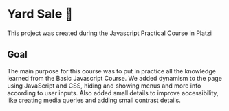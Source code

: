 # Yard Sale 🛒

This project was created during the Javascript Practical Course in Platzi

## Goal

The main purpose for this course was to put in practice all the knowledge learned from the Basic Javascript Course.
We added dynamism to the page using JavaScript and CSS, hiding and showing menus and more info according to user inputs.
 Also added small details to improve accessibility, like creating media queries and adding small contrast details.
